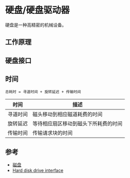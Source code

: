 # 硬盘/硬盘驱动器

硬盘是一种高精密的机械设备。

## 工作原理

## 硬盘接口

## 时间

```plain
总耗时 = 寻道时间 + 旋转延迟 + 传输时间
```

| 时间     | 描述                                 |
| -------- | ------------------------------------ |
| 寻道时间 | 磁头移动到相应磁道耗费的时间         |
| 旋转延迟 | 等待相应扇区移动到磁头下所耗费的时间 |
| 传输时间 | 传输请求块的时间                     |

## 参考

* [磁盘](https://github.com/CyC2018/CS-Notes/blob/master/docs/notes/Linux.md#二磁盘)
* [Hard disk drive interface](https://en.wikipedia.org/wiki/Hard_disk_drive_interface)